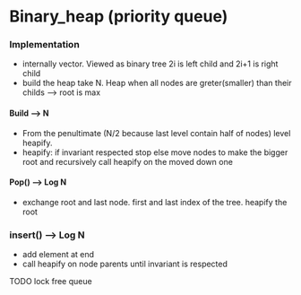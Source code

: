 # Binary_heap (priority queue)

### Implementation
  - internally vector. Viewed as binary tree 2i is left child and 2i+1 is right child 
  - build the heap take N. Heap when all nodes are greter(smaller) than their childs --> root is max 

#### Build --> N
 - From the penultimate (N/2 because last level contain half of nodes) level heapify.
 - heapify: if invariant respected stop else move nodes to make the bigger root and recursively call heapify on the moved down one

 #### Pop() --> Log N
 - exchange root and last node. first and last index of the tree. heapify the root

 ### insert() --> Log N
 - add element at end
 - call heapify on node parents until invariant is respected

TODO lock free queue